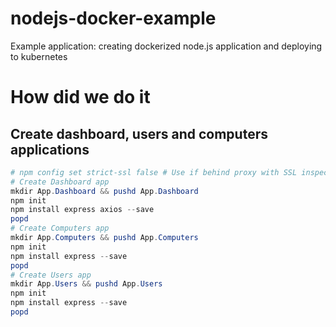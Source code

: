 # nodejs-docker-example
Example application: creating dockerized node.js application and deploying to kubernetes

# How did we do it

## Create dashboard, users and computers applications
```powershell
# npm config set strict-ssl false # Use if behind proxy with SSL inspection
# Create Dashboard app
mkdir App.Dashboard && pushd App.Dashboard
npm init
npm install express axios --save
popd
# Create Computers app
mkdir App.Computers && pushd App.Computers
npm init
npm install express --save
popd
# Create Users app
mkdir App.Users && pushd App.Users
npm init
npm install express --save
popd
```